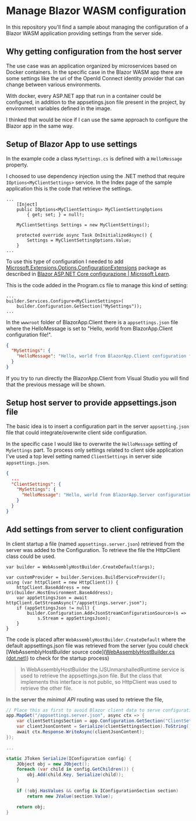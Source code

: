 # Manage Blazor WASM configuration

In this repository you'll find a sample about managing the configuration of a Blazor WASM application providing settings from the server side.

## Why getting configuration from the host server

The use case was an application organized by microservices based on Docker containers. In the specific case in the Blazor WASM app there are some settings like the uri of the OpenId Connect identity provider that can change between various environments. 

With docker, every ASP.NET app that run in a container could be configured, in addition to the appsetings.json file present in the project, by environment variables defined in the image. 

I thinked that would be nice if I can use the same approach to configure the Blazor app in the same way.

## Setup of Blazor App to use settings

In the example code a class `MySettings.cs` is defined with a `HelloMessage` property.

I choosed to use dependency injection using the .NET method that require  `IOptions<MyClientSettings>` service. In the Index page of the sample application this is the code that retrieve the settings.

```CSharp
...
	[Inject] 
	public IOptions<MyClientSettings> MyClientSettingOptions 
		{ get; set; } = null!;

    MyClientSettings Settings = new MyClientSettings();

    protected override async Task OnInitializedAsync() {
        Settings = MyClientSettingOptions.Value;
    }
...
```

To use this type of configuration I needed to add [Microsoft.Extensions.Options.ConfigurationExtensions](https://www.nuget.org/packages/Microsoft.Extensions.Options.ConfigurationExtensions) package as described in [Blazor ASP.NET Core configurazione | Microsoft Learn](https://learn.microsoft.com/it-it/aspnet/core/blazor/fundamentals/configuration?view=aspnetcore-6.0). 

This is the code added in the Program.cs file to manage this kind of setting:

```CSharp
...
builder.Services.Configure<MyClientSettings>(
    builder.Configuration.GetSection("MySettings"));
...
```

In the `wwwroot` folder of BlazorApp.Client there is a `appsettings.json` file where the HelloMessage is set to "Hello, world from BlazorApp.Client configuration file!". 

```json
{
  "MySettings": {
    "HelloMessage": "Hello, world from BlazorApp.Client configuration file!"
  }
}
```

If you try to run directly the BlazorApp.Client from Visual Studio you will find that the previous message will be shown.

## Setup host server to provide appsettings.json file

The basic idea is to insert a configuration part in the server `appsetting.json` file that could integrate/overwrite client side configuration. 

In the specific case I would like to overwrite the `HelloMessage` setting of `MySettings` part. 
To process only settings related to client side application I've used a top level setting named `ClientSettings` in server side `appsettings.json`.

```json
{
  ...
  "ClientSettings": {
    "MySettings": {
      "HelloMessage": "Hello, world from BlazorApp.Server configuration file!"
    }
  }
}

```



## Add settings from server to client configuration

In client startup a file (named  `appsettings.server.json`) retrieved from the server was added to the Configuration. To retrieve the file the HttpClient class could be used.

```Csharp
var builder = WebAssemblyHostBuilder.CreateDefault(args);

var customProvider = builder.Services.BuildServiceProvider();
using (var httpClient = new HttpClient()) {
    httpClient.BaseAddress = new Uri(builder.HostEnvironment.BaseAddress);
    var appSettingsJson = await httpClient.GetStreamAsync("/appsettings.server.json");
    if (appSettingsJson != null) {
        builder.Configuration.Add<JsonStreamConfigurationSource>(s =>
            s.Stream = appSettingsJson);
    }
}
```

The code is placed after `WebAssemblyHostBuilder.CreateDefault` where the default appsettings.json file was retrieved from the server (you could check  [WebAssemblyHostBuilder source code]([WebAssemblyHostBuilder.cs (dot.net)](https://source.dot.net/#Microsoft.AspNetCore.Components.WebAssembly/Hosting/WebAssemblyHostBuilder.cs,cb05aad758ee3460)) to check for the startup process)

> In WebAssemblyHostBuilder the IJSUnmarshalledRuntime service is used to retrieve the appsettings.json file. But the class that implements this interface is not public, so HttpClient was used to retrieve the other file.

In the server the *minimal API* routing was used to retrieve the file, 

```csharp
// Place this as first to avoid Blazor client data to serve configuration
app.MapGet("/appsettings.server.json", async ctx => {
    var clientSettingsSection = app.Configuration.GetSection("ClientSettings");
    var clientJsonContent = Serialize(clientSettingsSection).ToString();
    await ctx.Response.WriteAsync(clientJsonContent);
});

...

static JToken Serialize(IConfiguration config) {
    JObject obj = new JObject();
    foreach (var child in config.GetChildren()) {
        obj.Add(child.Key, Serialize(child));
    }

    if (!obj.HasValues && config is IConfigurationSection section)
        return new JValue(section.Value);

    return obj;
}
```

